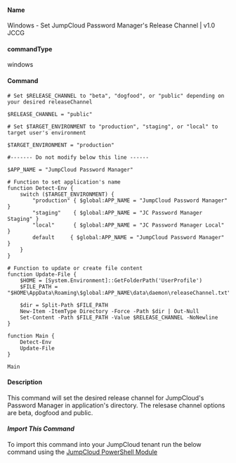 #### Name

Windows - Set JumpCloud Password Manager's Release Channel | v1.0 JCCG

#### commandType

windows

#### Command

```
# Set $RELEASE_CHANNEL to "beta", "dogfood", or "public" depending on your desired releaseChannel

$RELEASE_CHANNEL = "public"

# Set $TARGET_ENVIRONMENT to "production", "staging", or "local" to target user's environment

$TARGET_ENVIRONMENT = "production"

#------- Do not modify below this line ------

$APP_NAME = "JumpCloud Password Manager"

# Function to set application's name
function Detect-Env {
    switch ($TARGET_ENVIRONMENT) {
        "production" { $global:APP_NAME = "JumpCloud Password Manager" }
        "staging"    { $global:APP_NAME = "JC Password Manager Staging" }
        "local"      { $global:APP_NAME = "JC Password Manager Local" }
        default     { $global:APP_NAME = "JumpCloud Password Manager" }
    }
}

# Function to update or create file content
function Update-File {
    $HOME = [System.Environment]::GetFolderPath('UserProfile')
    $FILE_PATH = "$HOME\AppData\Roaming\$global:APP_NAME\data\daemon\releaseChannel.txt"

    $dir = Split-Path $FILE_PATH
    New-Item -ItemType Directory -Force -Path $dir | Out-Null
    Set-Content -Path $FILE_PATH -Value $RELEASE_CHANNEL -NoNewline
}

function Main {
    Detect-Env
    Update-File
}

Main
```

#### Description

This command will set the desired release channel for JumpCloud's Password Manager in application's directory. The relesase channel options are beta, dogfood and public.

#### *Import This Command*

To import this command into your JumpCloud tenant run the below command using the [JumpCloud PowerShell Module](https://github.com/TheJumpCloud/support/wiki/Installing-the-JumpCloud-PowerShell-Module)

